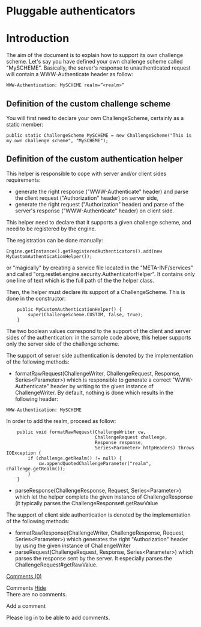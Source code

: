 Pluggable authenticators
========================

Introduction
============

The aim of the document is to explain how to support its own challenge
scheme. Let's say you have defined your own challenge scheme called
"MySCHEME". Basically, the server's response to unauthenticated request
will contain a WWW-Authenticate header as follow:

    WWW-Authentication: MySCHEME realm=”<realm>”

Definition of the custom challenge scheme
-----------------------------------------

You will first need to declare your own ChallengeScheme, certainly as a
static member:

    public static ChallengeScheme MySCHEME = new ChallengeScheme("This is my own challenge scheme", "MySCHEME");

Definition of the custom authentication helper
----------------------------------------------

This helper is responsible to cope with server and/or client sides
requirements:

-   generate the right response ("WWW-Authenticate" header) and parse
    the client request ("Authorization" header) on server side,
-   generate the right request ("Authorization" header) and parse of the
    server's response ("WWW-Authenticate" header) on client side.

This helper need to declare that it supports a given challenge scheme,
and need to be registered by the engine.

The registration can be done manually:

    Engine.getInstance().getRegisteredAuthenticators().add(new MyCustomAuthenticationHelper());

or "magically" by creating a service file located in the
"META-INF/services" and called
"org.restlet.engine.security.AuthenticatorHelper". It contains only one
line of text which is the full path of the the helper class.

Then, the helper must declare its support of a ChallengeScheme. This is
done in the constructor:

        public MyCustomAuthenticationHelper() {
            super(ChallengeScheme.CUSTOM, false, true);
        }

The two boolean values correspond to the support of the client and
server sides of the authentication: in the sample code above, this
helper supports only the server side of the challenge scheme.

The support of server side authentication is denoted by the
implementation of the following methods:

-   formatRawRequest(ChallengeWriter, ChallengeRequest, Response,
    Series\<Parameter\>) which is responsible to generate a correct
    "WWW-Authenticate" header by writing to the given instance of
    ChallengeWriter. By default, nothing is done which results in the
    following header:

<!-- -->

    WWW-Authentication: MySCHEME

In order to add the realm, proceed as follow:

        public void formatRawRequest(ChallengeWriter cw, 
                                     ChallengeRequest challenge,
                                     Response response,
                                     Series<Parameter> httpHeaders) throws IOException {
            if (challenge.getRealm() != null) {
                cw.appendQuotedChallengeParameter("realm", challenge.getRealm());
            }
        }

-   parseResponse(ChallengeResponse, Request, Series\<Parameter\>) which
    let the helper complete the given instance of ChallengeResponse (it
    typically parses the ChallengeResponse\#.getRawValue

The support of client side authentication is denoted by the
implementation of the following methods:

-   formatRawResponse(ChallengeWriter, ChallengeResponse, Request,
    Series\<Parameter\>) which generates the right "Authorization"
    header by using the given instance of ChallengeWriter
-   parseRequest(ChallengeRequest, Response, Series\<Parameter\>) which
    parses the response sent by the server. It especially parses the
    ChallengeRequest\#getRawValue.

[Comments
(0)](http://web.archive.org/web/20111108084532/http://wiki.restlet.org/docs_2.1/13-restlet/27-restlet/46-restlet/366-restlet.html#)

Comments
[Hide](http://web.archive.org/web/20111108084532/http://wiki.restlet.org/docs_2.1/13-restlet/27-restlet/46-restlet/366-restlet.html#)
\
There are no comments.

Add a comment

Please log in to be able to add comments.
